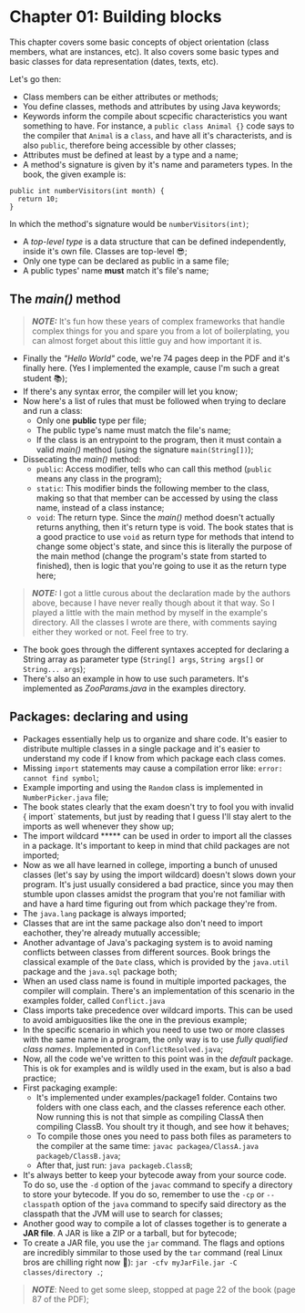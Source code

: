 # Chapter 01: Building blocks

This chapter covers some basic concepts of object orientation (class members, what are instances, etc). It also covers some basic types and basic classes for data representation (dates, texts, etc).

Let's go then:

* Class members can be either attributes or methods;
* You define classes, methods and attributes by using Java keywords;
* Keywords inform the compile about scpecific characteristics you want something to have. For instance, a `public class Animal {}` code says to the compiler that `Animal` is a `class`, and have all it's characterists, and is also `public`, therefore being accessible by other classes;
* Attributes must be defined at least by a type and a name;
* A method's signature is given by it's name and parameters types. In the book, the given example is:
```
public int numberVisitors(int month) { 
  return 10; 
}
```
  In which the method's signature would be `numberVisitors(int)`;
* A *top-level type* is a data structure that can be defined independently, inside it's own file. Classes are top-level :sunglasses:;
* Only one type can be declared as public in a same file;
* A public types' name **must** match it's file's name;

## The *main()* method

> **_NOTE:_**  It's fun how these years of complex frameworks that handle complex things for you and spare you from a lot of boilerplating, you can almost forget about this little guy and how important it is. 

* Finally the *"Hello World"* code, we're 74 pages deep in the PDF and it's finally here. (Yes I implemented the example, cause I'm such a great student :books:);
* If there's any syntax error, the compiler will let you know;
* Now here's a list of rules that must be followed when trying to declare and run a class:
  * Only one **public** type per file;
  * The public type's name must match the file's name;
  * If the class is an entrypoint to the program, then it must contain a valid *main()* method (using the signature `main(String[])`);
* Dissecating the *main()* method:
  * `public`: Access modifier, tells who can call this method (`public` means any class in the program);
  * `static`: This modifier binds the following member to the class, making so that that member can be accessed by using the class name, instead of a class instance;
  * `void`: The return type. Since the *main()* method doesn't actually returns anything, then it's return type is void. The book states that is a good practice to use `void` as return type for methods that intend to change some object's state, and since this is literally the purpose of the main method (change the program's state from started to finished), then is logic that you're going to use it as the return type here;

> **_NOTE:_** I got a little curous about the declaration made by the authors above, because I have never really though about it that way. So I played a little with the main method by myself in the example's directory. All the classes I wrote are there, with comments saying either they worked or not. Feel free to try.

* The book goes through the different syntaxes accepted for declaring a String array as parameter type (`String[] args`, `String args[]` or `String... args`);
* There's also an example in how to use such parameters. It's implemented as *ZooParams.java* in the examples directory.

## Packages: declaring and using

* Packages essentially help us to organize and share code. It's easier to distribute multiple classes in a single package and it's easier to understand my code if I know from which package each class comes.
* Missing `import` statements may cause a compilation error like: `error: cannot find symbol`;
* Example importing and using the `Random` class is implemented in `NumberPicker.java` file;
* The book states clearly that the exam doesn't try to fool you with invalid { import` statements, but just by reading that I guess I'll stay alert to the imports as well whenever they show up;
* The import wildcard ***** can be used in order to import all the classes in a package. It's important to keep in mind that child packages are not imported;
* Now as we all have learned in college, importing a bunch of unused classes (let's say by using the import wildcard) doesn't slows down your program. It's just usually considered a bad practice, since you may then stumble upon classes amidst the program that you're not familiar with and have a hard time figuring out from which package they're from.
* The `java.lang` package is always imported;
* Classes that are int the same package also don't need to import eachother, they're already mutually accessible;
* Another advantage of Java's packaging system is to avoid naming conflicts between classes from different sources. Book brings the classical example of the `Date` class, which is provided by the `java.util` package and the `java.sql` package both;
* When an used class name is found in multiple imported packages, the compiler will complain. There's an implementation of this scenario in the examples folder, called `Conflict.java`
* Class imports take precedence over wildcard imports. This can be used to avoid ambiguosities like the one in the previous example;
* In the specific scenario in which you need to use two or more classes with the same name in a program, the only way is to use *fully qualified class names*. Implemented in `ConflictResolved.java`;
* Now, all the code we've written to this point was in the *default* package. This is ok for examples and is wildly used in the exam, but is also a bad practice;
* First packaging example:
    * It's implemented under examples/package1 folder. Contains two folders with one class each, and the classes reference each other. Now running this is not that simple as compiling ClassA then compiling ClassB. You shoult try it though, and see how it behaves;
    * To compile those ones you need to pass both files as parameters to the compiler at the same time: `javac packagea/ClassA.java packageb/ClassB.java`;
    * After that, just run: `java packageb.ClassB`;
* It's always better to keep your bytecode away from your source code. To do so, use the `-d` option of the `javac` command to specify a directory to store your bytecode. If you do so, remember to use the `-cp` or `--classpath` option of the `java` command to specify said directory as the classpath that the JVM will use to search for classes;
* Another good way to compile a lot of classes together is to generate a **JAR file**. A JAR is like a ZIP or a tarball, but for bytecode;
* To create a JAR file, you use the `jar` command. The flags and options are incredibly simmilar to those used by the `tar` command (real Linux bros are chilling right now :penguin:): `jar -cfv myJarFile.jar -C classes/directory .`;

> **_NOTE_**: Need to get some sleep, stopped at page 22 of the book (page 87 of the PDF);
